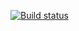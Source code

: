 [![Build status](https://ci.appveyor.com/api/projects/status/uax745caw69csbqw?svg=true)](https://ci.appveyor.com/project/istomindev97/ajs-pure-functions)

